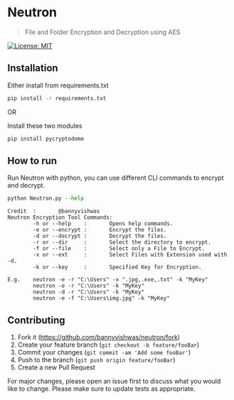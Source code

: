 # Neutron

> File and Folder Encryption and Decryption using AES

[![License: MIT](https://img.shields.io/badge/License-MIT-yellow.svg)](https://opensource.org/licenses/MIT)

## Installation

Either install from requirements.txt

```bash
pip install -r requirements.txt
```

OR

Install these two modules

```bash
pip install pycryptodome
```

## How to run

Run Neutron with python, you can use different CLI commands to encrypt and decrypt.

```Python
python Neutron.py --help
```

```
Credit  :       @bannyvishwas
Neutron Encryption Tool Commands:
        -h or --help    :       Opens help commands.
        -e or --encrypt :       Encrypt the files.
        -d or --decrypt :       Decrypt the files.
        -r or --dir     :       Select the directory to encrypt.
        -f or --file    :       Select only a File to Encrypt.
        -x or --ext     :       Select Files with Extension used with -d.
        -k or --key     :       Specified Key for Encryption.

E.g.    neutron -e -r "C:\Users" -x ".jpg,.exe,.txt" -k "MyKey"
        neutron -e -r "C:\Users" -k "MyKey"
        neutron -d -r "C:\Users" -k "MyKey"
        neutron -e -f "C:\Users\img.jpg" -k "MyKey"
```

## Contributing

1. Fork it (<https://github.com/bannyvishwas/neutron/fork>)
2. Create your feature branch (`git checkout -b feature/fooBar`)
3. Commit your changes (`git commit -am 'Add some fooBar'`)
4. Push to the branch (`git push origin feature/fooBar`)
5. Create a new Pull Request

For major changes, please open an issue first to discuss what you would like to change. Please make sure to update tests as appropriate.
